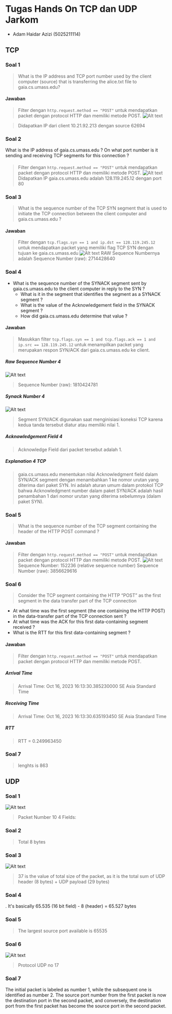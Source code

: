 # Tugas Hands On TCP dan UDP Jarkom

- Adam Haidar Azizi (5025211114)

## TCP

### Soal 1 
> What is the IP address and TCP port number used by the client computer (source) that is transferring the alice.txt file to gaia.cs.umass.edu?

#### Jawaban 
> Filter dengan `http.request.method == "POST"` untuk mendapatkan packet dengan protocol HTTP dan memiliki metode POST.
![Alt text](image.png)

> Didapatkan IP dari client 10.21.92.213 dengan source 62694

### Soal 2
What is the IP address of gaia.cs.umass.edu ? On what port number is it sending and receiving TCP segments for this connection ?

####
> Filter dengan `http.request.method == "POST"` untuk mendapatkan packet dengan protocol HTTP dan memiliki metode POST.
![Alt text](image.png)
> Didapatkan IP gaia.cs.umass.edu adalah 128.119.245.12 dengan port 80

### Soal 3
> What is the sequence number of the TCP SYN segment that is used to initiate the TCP connection between the client computer and gaia.cs.umass.edu ?
#### Jawaban
> Filter dengan `tcp.flags.syn == 1 and ip.dst == 128.119.245.12` untuk mendapatkan packet yang memiliki flag TCP SYN dengan tujuan ke gaia.cs.umass.edu
![Alt text](image-1.png)
> RAW Sequence Numbernya adalah Sequence Number (raw): 2714428640

### Soal 4
- What is the sequence number of the SYNACK segment sent by gaia.cs.umass.edu to the client computer in reply to the SYN ?
  - What is it in the segment that identifies the segment as a SYNACK segment ?
  - What is the value of the Acknowledgement field in the SYNACK segment ?
  - How did gaia.cs.umass.edu determine that value ?
#### Jawaban
> Masukkan filter `tcp.flags.syn == 1 and tcp.flags.ack == 1 and ip.src == 128.119.245.12` untuk menampilkan packet yang merupakan respon SYN/ACK dari gaia.cs.umass.edu ke client.
##### Raw Sequence Number  4
![Alt text](image-2.png)
> Sequence Number (raw): 1810424781
##### Synack Number 4
![Alt text](image-3.png)
> Segment SYN/ACK digunakan saat menginisiasi koneksi TCP karena kedua tanda tersebut diatur atau memiliki nilai 1.
##### Acknowledgement Field 4
> Acknowledge Field dari packet tersebut adalah 1.
##### Explanation 4 TCP
> gaia.cs.umass.edu menentukan nilai Acknowledgment field dalam SYN/ACK segment dengan menambahkan 1 ke nomor urutan yang diterima dari paket SYN. Ini adalah aturan umum dalam protokol TCP bahwa Acknowledgment number dalam paket SYN/ACK adalah hasil penambahan 1 dari nomor urutan yang diterima sebelumnya (dalam paket SYN).

### Soal 5
> What is the sequence number of the TCP segment containing the header of the HTTP POST command ?
#### Jawaban
> Filter dengan `http.request.method == "POST"` untuk mendapatkan packet dengan protocol HTTP dan memiliki metode POST.
![Alt text](image-4.png)
> Sequence Number: 152236    (relative sequence number)
> Sequence Number (raw): 3856629616

### Soal 6
> Consider the TCP segment containing the HTTP “POST” as the first segment in the data transfer part of the TCP connection
- At what time was the first segment (the one containing the HTTP POST) in the data-transfer part of the TCP connection sent ?  
- At what time was the ACK for this first data-containing segment received ? 
- What is the RTT for this first data-containing segment ? 

#### Jawaban
> Filter dengan `http.request.method == "POST"` untuk mendapatkan packet dengan protocol HTTP dan memiliki metode POST.
##### Arrival Time
> Arrival Time: Oct 16, 2023 16:13:30.385230000 SE Asia Standard Time

##### Receiving Time
> Arrival Time: Oct 16, 2023 16:13:30.635193450 SE Asia Standard Time

##### RTT
> RTT = 0.249963450

### Soal 7
> lenghts is 863

## UDP
### Soal 1 
![Alt text](image-9.png)

> Packet Number 10
> 4 Fields: 

### Soal 2
> Total 8 bytes

### Soal 3
![Alt text](image-10.png)
> 37 is the value of total size of the packet, as it is the total sum of UDP header (8 bytes) + UDP payload (29 bytes)

### Soal 4
 . It's basically 65.535 (16 bit field) - 8 (header) = 65.527 bytes

### Soal 5
> The largest source port available is 65535 

### Soal 6
![Alt text](image-11.png)
> Protocol UDP no 17

### Soal 7
The initial packet is labeled as number 1, while the subsequent one is identified as number 2. The source port number from the first packet is now the destination port in the second packet, and conversely, the destination port from the first packet has become the source port in the second packet.
